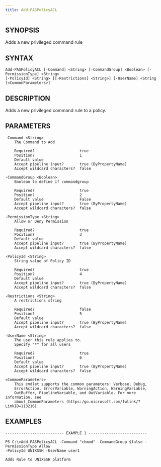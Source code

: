 ```yaml
---
title: Add-PASPolicyACL
---
```


## SYNOPSIS

Adds a new privileged command rule

## SYNTAX

    Add-PASPolicyACL [-Command] <String> [-CommandGroup] <Boolean> [-PermissionType] <String>
    [-PolicyId] <String> [[-Restrictions] <String>] [-UserName] <String [<CommonParameters>]

## DESCRIPTION

Adds a new privileged command rule to a policy.

## PARAMETERS

    -Command <String>
        The Command to Add

        Required?                    true
        Position?                    1
        Default value
        Accept pipeline input?       true (ByPropertyName)
        Accept wildcard characters?  false

    -CommandGroup <Boolean>
        Boolean to define if commandgroup

        Required?                    true
        Position?                    2
        Default value                False
        Accept pipeline input?       true (ByPropertyName)
        Accept wildcard characters?  false

    -PermissionType <String>
        Allow or Deny Permission

        Required?                    true
        Position?                    3
        Default value
        Accept pipeline input?       true (ByPropertyName)
        Accept wildcard characters?  false

    -PolicyId <String>
        String value of Policy ID

        Required?                    true
        Position?                    4
        Default value
        Accept pipeline input?       true (ByPropertyName)
        Accept wildcard characters?  false

    -Restrictions <String>
        A restrictions string

        Required?                    false
        Position?                    5
        Default value
        Accept pipeline input?       true (ByPropertyName)
        Accept wildcard characters?  false

    -UserName <String>
        The user this rule applies to.
        Specify "*" for all users

        Required?                    true
        Position?                    6
        Default value
        Accept pipeline input?       true (ByPropertyName)
        Accept wildcard characters?  false

    <CommonParameters>
        This cmdlet supports the common parameters: Verbose, Debug,
        ErrorAction, ErrorVariable, WarningAction, WarningVariable,
        OutBuffer, PipelineVariable, and OutVariable. For more information, see
        about_CommonParameters (https:/go.microsoft.com/fwlink/?LinkID=113216).

## EXAMPLES

    -------------------------- EXAMPLE 1 --------------------------

    PS C:\>Add-PASPolicyACL -Command "chmod" -CommandGroup $false -PermissionType Allow
    -PolicyId UNIXSSH -UserName user1

    Adds Rule to UNIXSSH platform
